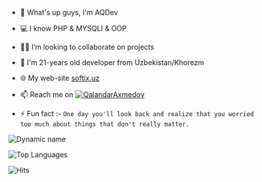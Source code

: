 - 👋 What's up guys, I'm AQDev
- 💻 I know PHP & MYSQLI & OOP
- 👨‍💻 I’m looking to collaborate on projects
- 💬 I'm 21-years old developer from Uzbekistan/Khorezm
- 🌐 My web-site [softix.uz](http://softix.uz/)
- 📫 Reach me on [![QalandarAxmedov](https://img.shields.io/badge/QalandarAxmedov-30302f?style=flat&logo=telegram)](https://t.me/QalandarAxmedov)

- ⚡ Fun fact :- `One day you'll look back and realize that you worried too much about things that don't really matter.`

![Dynamic name](https://github-readme-stats.vercel.app/api?username=QalandarDev&show_icons=true&theme=radical)

![Top Languages](https://github-readme-stats.vercel.app/api/top-langs/?usernameQalandarDev&layout=compact&theme=radical)

![Hits](https://hits.seeyoufarm.com/api/count/incr/badge.svg?url=https://github.com/QalandarDev/)
